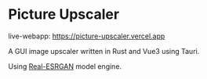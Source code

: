 # Picture Upscaler
live-webapp: https://picture-upscaler.vercel.app


A GUI image upscaler written in Rust and Vue3 using Tauri.

Using [Real-ESRGAN](https://github.com/xinntao/Real-ESRGAN) model engine.

